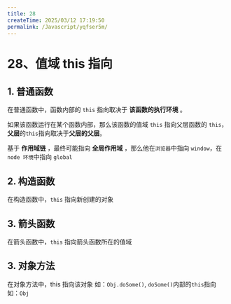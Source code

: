```yaml
---
title: 28
createTime: 2025/03/12 17:19:50
permalink: /Javascript/yqfser5m/
---
```

# 28、值域 this 指向

## 1. 普通函数

在普通函数中，函数内部的 `this` 指向取决于 **该函数的执行环境** 。

如果该函数运行在某个函数内部，那么该函数的值域 `this` 指向父层函数的 `this`，**父层**的`this`指向取决于**父层的父层**。

基于 **作用域链** ，最终可能指向 **全局作用域** ，那么他在`浏览器`中指向 `window`，在 `node 环境`中指向 `global`

## 2. 构造函数

在构造函数中，`this` 指向新创建的对象

## 3. 箭头函数

在箭头函数中，`this` 指向箭头函数所在的值域

## 3. 对象方法

在对象方法中，this 指向该对象
如：`Obj.doSome()`, `doSome()`内部的`this`指向如：`Obj`

